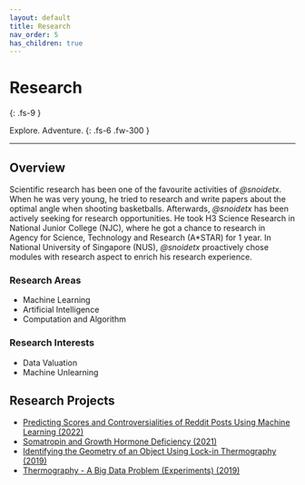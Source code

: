 ```yaml
---
layout: default
title: Research
nav_order: 5
has_children: true
---
```


# Research
{: .fs-9 }

Explore. Adventure.
{: .fs-6 .fw-300 }

---

## Overview

Scientific research has been one of the favourite activities of *@snoidetx*. When he was very young, he tried to research and write papers about the optimal angle when shooting basketballs. Afterwards, *@snoidetx* has been actively seeking for research opportunities. He took H3 Science Research in National Junior College (NJC), where he got a chance to research in Agency for Science, Technology and Research (A\*STAR) for 1 year. In National University of Singapore (NUS), *@snoidetx* proactively chose modules with research aspect to enrich his research experience.

### Research Areas

* Machine Learning
* Artificial Intelligence
* Computation and Algorithm

### Research Interests

* Data Valuation
* Machine Unlearning

## Research Projects

* [Predicting Scores and Controversialities of Reddit Posts Using Machine Learning (2022)]()
* [Somatropin and Growth Hormone Deficiency (2021)]()
* [Identifying the Geometry of an Object Using Lock-in Thermography (2019)]()
* [Thermography - A Big Data Problem (Experiments) (2019)]()
